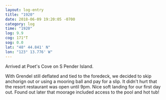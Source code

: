 ```yaml
---
layout: log-entry
title: "1920"
date: 2018-06-09 19:20:05 -0700
category: log
time: "1920"
log: 9.9
cog: 171°T
sog: 0.0
lat: "48° 44.841' N"
lon: "123° 13.776' W"
---
```


Arrived at Poet's Cove on S Pender Island. 

With Grendel still deflated and tied to the foredeck, we decided to skip anchorign out or using a mooring ball and pay for a slip. It didn't hurt that the resort restaurant was open until 9pm. Nice soft landing for our first day out. Found out later that moorage included access to the pool and hot tub!
